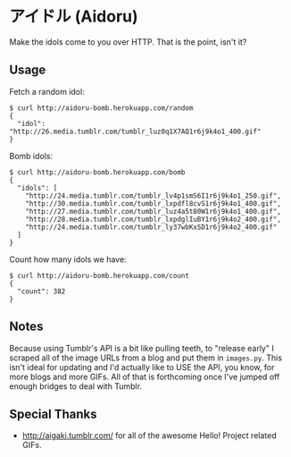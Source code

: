 # アイドル (Aidoru)

Make the idols come to you over HTTP. That is the point, isn't it?

## Usage

Fetch a random idol:

    $ curl http://aidoru-bomb.herokuapp.com/random
    {
      "idol": "http://26.media.tumblr.com/tumblr_luz0q1X7AQ1r6j9k4o1_400.gif"
    }

Bomb idols:

    $ curl http://aidoru-bomb.herokuapp.com/bomb
    {
      "idols": [
        "http://24.media.tumblr.com/tumblr_lv4p1smS6I1r6j9k4o1_250.gif",
        "http://30.media.tumblr.com/tumblr_lxpdfl8cvS1r6j9k4o1_400.gif",
        "http://27.media.tumblr.com/tumblr_luz4a5t80W1r6j9k4o1_400.gif",
        "http://28.media.tumblr.com/tumblr_lxpdglIuBY1r6j9k4o2_400.gif",
        "http://24.media.tumblr.com/tumblr_ly37wbKxSD1r6j9k4o2_400.gif"
      ]
    }

Count how many idols we have:

    $ curl http://aidoru-bomb.herokuapp.com/count
    {
      "count": 382
    }

## Notes

Because using Tumblr's API is a bit like pulling teeth, to "release early" I
scraped all of the image URLs from a blog and put them in `images.py`. This
isn't ideal for updating and I'd actually like to USE the API, you know, for
more blogs and more GIFs. All of that is forthcoming once I've jumped off
enough bridges to deal with Tumblr.

## Special Thanks

* http://aigaki.tumblr.com/ for all of the awesome Hello! Project related GIFs.
